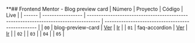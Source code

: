**## Frontend Mentor - Blog preview card
| Número | Proyecto          | Código                                                                              | Live                                              |
| ------ | ----------------- | ----------------------------------------------------------------------------------- | ------------------------------------------------- |
| `00`   | blog-preview-card | [Ver](https://github.com/aitor95/frontendmentor/tree/master/blog-preview-card-main) | [Ir](https://frontendmentor-iota-dun.vercel.app/) |
| `01`   | faq-accordion     | [Ver](https://github.com/aitor95/frontendmentor/tree/master/faq-accordion-main)     | [Ir](https://frontendmentor-a5zp.vercel.app/)     |
| `02`   |
| `03`   |
| `04`   |
| `05`   |